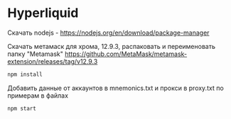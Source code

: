 # Hyperliquid

Скачать nodejs - https://nodejs.org/en/download/package-manager

Скачать метамаск для хрома, 12.9.3, распаковать и переименовать папку "Metamask" 
https://github.com/MetaMask/metamask-extension/releases/tag/v12.9.3


```js
npm install
```

Добавить данные от аккаунтов в mnemonics.txt и прокси в proxy.txt по примерам в файлах


```js
npm start
```